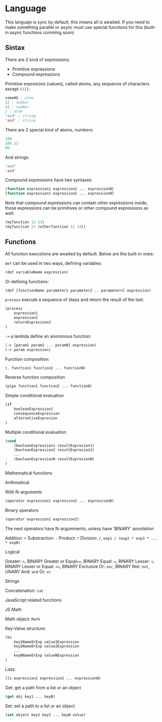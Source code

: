 # Language

This languaje is sync by default, this means all is awaited. If you need to make something parallel or async must use special functions for this (built-in async functions comming soon)

## Sintax

There are 2 kind of expressions:

- Primitive expressions
- Compound expressions

Primitive expresions (values), called atoms, any sequence of characters except `()[]`:
```lisp
some#$ ; atom
12 ; number
45 ; number
/ ; atom
"asd" ; string
'asd' ; string
```
There are 2 special kind of atoms, numbers:
```lisp
100
100.23
90
```
And strings:
```lisp
"asd"
'asd'
```
Compound expressions have two syntaxes:
```lisp
(function expression1 expression2 ... expressionN)
[function expression1 expression2 ... expressionN]
```
Note that compound expressions can contain other expressions inside, those expressions can be primitives or other compound expressions as well:
```lisp
(myfunction 12 23)
(myfunction 23 (otherfunction 12 34))
```
## Functions

All function executions are awaited by default. Below are the built-in ones:

`def` can be used in two ways, defining variables:
```lisp
(def variableName expression)
```
Or defining functions:
```lisp
(def [functionName parameter1 parameter2 .. parametern] expression)
```
`process` execute a sequence of steps and return the result of the last:
```lisp
(process
    expression1
    expression2
    returnExpression3
)
```
`->` a lambda define an anonimous function:
```lisp
(-> [param1 param2 ... paramN] expression)
(-> param expression)
```
Function composition:
```lisp
(. function1 function2 ... functionN)
```
Reverse function composition
```lisp
(pipe function1 function2 ... functionN)
```
Simple conditional evaluation
```lisp
(if
    booleanExpression1
    consequenceExpression
    alternativeExpresion
)
```
Multiple conditional evaluation
```lisp
(cond
    (booleanExpression1 resultExpresion1)
    (booleanExpression2 resultExpresion2)
    ...
    (booleanExpressionN resultExpresionN)
)
```
Mathematical functions

Arithmetical

With N-arguments
```lisp
(operator expression1 expression2 ... expressionN)
```
Binary operators
```lisp
(operator expression1 expression2)
```

The next operators have N-argumments, unless have 'BINARY' annotation

Addition: `+`
Substraction: `-`
Product: `*`
Division: `/`, `exp1 / (exp2 * exp3 * ... * expN)`

Logical

Greater: `>`, BINARY
Greater or Equal`>=`, BINARY
Equal: `=`, BINARY
Lesser: `<`, BINARY
Lesser or Equal: `<=`, BINARY
Exclusive Or: `xor`, BINARY
Not: `not`, UNARY
And: `and`
Or: `or`

Strings

Concatenation: `cat`

JavaScript related functions

JS Math

Math object: `Math`

Key-Value structure:
```lisp
(kv
    key1NameOrExp value1Expression
    key2NameOrExp value2Expression
    ...
    keyNNameOrExp valueNExpression
)
```

Lists:
```lisp
(ls expression1 expression2 ... expressionN)
```

Get: get a path from a list or an object
```lisp
(get obj key1 ... keyN)
```

Set: set a path to a list or an object
```lisp
(set object key1 key2 ... keyN value)
```

